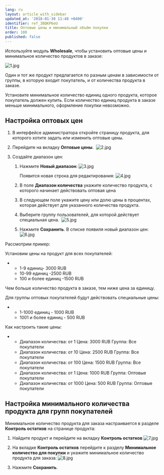 ```yaml
---
lang: ru
layout: article_with_sidebar
updated_at: '2018-01-30 11:48 +0400'
identifier: ref_3BQKP6eU
title: Оптовые цены и минимальный объём покупки
order: 100
published: false
---
```

Используйте модуль **Wholesale**, чтобы установить оптовые цены и минимальное количество продуктов в заказе:

![1.jpg]({{site.baseurl}}/attachments/ref_3BQKP6eU/1.jpg)

Один и тот же продукт предлагается по разным ценам в зависимости от группы, в которую входит покупатель, и от количества продукта в заказе.

Установите минимальное количество единиц одного продукта, которое покупатель должен купить. Если количество единиц продукта в заказе меньше минимального, оформление покупки невозможно.

## Настройка оптовых цен

1.  В интерфейсе администратора откройте страницу продукта, для которого хотите задать или изменить оптовые цены.
2.  Перейдите на вкладку **Оптовые цены**. 
   ![2.jpg]({{site.baseurl}}/attachments/ref_3BQKP6eU/2.jpg)

3.  Создайте диапазон цен:
    1.  Нажмите **Новый диапазон**:
        ![3.jpg]({{site.baseurl}}/attachments/ref_3BQKP6eU/3.jpg)

        Появится новая строка для редактирования:
        ![4.jpg]({{site.baseurl}}/attachments/ref_3BQKP6eU/4.jpg)

    2. В поле **Диапазон количества** укажите количество продукта, с которого начинает действовать оптовая цена
    3.  В следующем поле укажите цену или долю цены в процентах, которая действует для указанного количества продукта.
    4.  Выберите группу пользователей, для которой действует специальная цена. 
        ![5.jpg]({{site.baseurl}}/attachments/ref_3BQKP6eU/5.jpg)

    5. Нажмите **Сохранить**. В списке появиля новый диапазон цен:
       ![6.jpg]({{site.baseurl}}/attachments/ref_3BQKP6eU/6.jpg)

Рассмотрим пример:

Установим цены на продукт для всех покупателей:

*   *   1-9 единиц- 3000 RUB
    *   10-99 единиц -2500 RUB
    *   100 и более единиц -1500 RUB

Чем больше количество продукта в заказе, тем ниже цена за единицу.

Для группы оптовых покупателей будут действовать специальные цены:

*   *   1-1000 единиц - 1000 RUB
    *   1001 и более единиц - 500 RUB

Как настроить такие цены:


*   *   Диапазон количества: от 1
        Цена: 3000 RUB
        Группа: Все покупатели
    *   Диапазон количества: от 10
        Цена: 2500 RUB
        Группа: Все покупатели
    *   Диапазон количества: от 100
        Цена: 1500 RUB
        Группа: Все покупатели
    *   Диапазон количества: от 1
        Цена: 1000 RUB
        Группа: Оптовые покупатели
    *   Диапазон количества: от 1000
        Цена: 500 RUB
        Группа: Оптовые покупатели

## Настройка минимального количества продукта для групп покупателей

Минимальное количество продукта для заказа настраивается в разделе **Контроль остатков** на странице продукта:

1.  Найдите продукт и перейдите на вкладку **Контроль остатков**
    ![7.jpg]({{site.baseurl}}/attachments/ref_3BQKP6eU/7.jpg)

2. На вкладке **Контроль остатков** перейдите к разделу **Минимальное количество для покупки** и укажите минимальное количество продукта для заказа:
    ![8.jpg]({{site.baseurl}}/attachments/ref_3BQKP6eU/8.jpg)

3.  Нажмите **Сохранить**.
